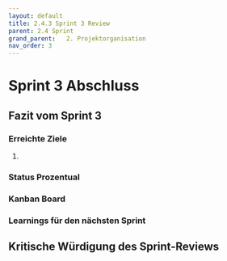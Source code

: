 ```yaml
---
layout: default
title: 2.4.3 Sprint 3 Review
parent: 2.4 Sprint
grand_parent:   2. Projektorganisation  
nav_order: 3
---
```


# Sprint 3 Abschluss

  

## Fazit vom Sprint 3

  

### Erreichte Ziele
  
1.

### Status Prozentual


  

### Kanban Board



  

### Learnings für den nächsten Sprint
  



## Kritische Würdigung des Sprint-Reviews

  


